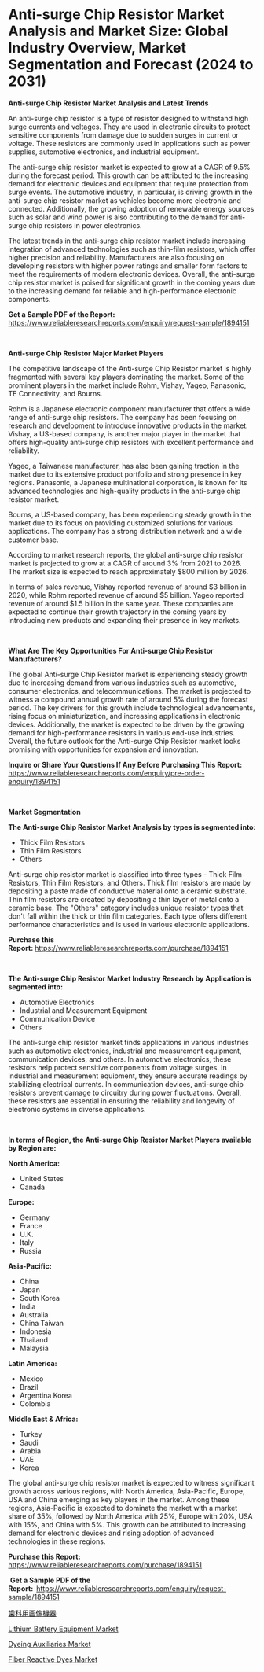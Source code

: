 <p><h1>Anti-surge Chip Resistor Market Analysis and Market Size: Global Industry Overview, Market Segmentation and Forecast (2024 to 2031)</h1></p><p><strong>Anti-surge Chip Resistor Market Analysis and Latest Trends</strong></p>
<p><p>An anti-surge chip resistor is a type of resistor designed to withstand high surge currents and voltages. They are used in electronic circuits to protect sensitive components from damage due to sudden surges in current or voltage. These resistors are commonly used in applications such as power supplies, automotive electronics, and industrial equipment.</p><p>The anti-surge chip resistor market is expected to grow at a CAGR of 9.5% during the forecast period. This growth can be attributed to the increasing demand for electronic devices and equipment that require protection from surge events. The automotive industry, in particular, is driving growth in the anti-surge chip resistor market as vehicles become more electronic and connected. Additionally, the growing adoption of renewable energy sources such as solar and wind power is also contributing to the demand for anti-surge chip resistors in power electronics.</p><p>The latest trends in the anti-surge chip resistor market include increasing integration of advanced technologies such as thin-film resistors, which offer higher precision and reliability. Manufacturers are also focusing on developing resistors with higher power ratings and smaller form factors to meet the requirements of modern electronic devices. Overall, the anti-surge chip resistor market is poised for significant growth in the coming years due to the increasing demand for reliable and high-performance electronic components.</p></p>
<p><strong>Get a Sample PDF of the Report:&nbsp;</strong> <a href="https://www.reliableresearchreports.com/enquiry/request-sample/1894151">https://www.reliableresearchreports.com/enquiry/request-sample/1894151</a></p>
<p>&nbsp;</p>
<p><strong>Anti-surge Chip Resistor Major Market Players</strong></p>
<p><p>The competitive landscape of the Anti-surge Chip Resistor market is highly fragmented with several key players dominating the market. Some of the prominent players in the market include Rohm, Vishay, Yageo, Panasonic, TE Connectivity, and Bourns.</p><p>Rohm is a Japanese electronic component manufacturer that offers a wide range of anti-surge chip resistors. The company has been focusing on research and development to introduce innovative products in the market. Vishay, a US-based company, is another major player in the market that offers high-quality anti-surge chip resistors with excellent performance and reliability.</p><p>Yageo, a Taiwanese manufacturer, has also been gaining traction in the market due to its extensive product portfolio and strong presence in key regions. Panasonic, a Japanese multinational corporation, is known for its advanced technologies and high-quality products in the anti-surge chip resistor market.</p><p>Bourns, a US-based company, has been experiencing steady growth in the market due to its focus on providing customized solutions for various applications. The company has a strong distribution network and a wide customer base.</p><p>According to market research reports, the global anti-surge chip resistor market is projected to grow at a CAGR of around 3% from 2021 to 2026. The market size is expected to reach approximately $800 million by 2026.</p><p>In terms of sales revenue, Vishay reported revenue of around $3 billion in 2020, while Rohm reported revenue of around $5 billion. Yageo reported revenue of around $1.5 billion in the same year. These companies are expected to continue their growth trajectory in the coming years by introducing new products and expanding their presence in key markets.</p></p>
<p>&nbsp;</p>
<p><strong>What Are The Key Opportunities For Anti-surge Chip Resistor Manufacturers?</strong></p>
<p><p>The global Anti-surge Chip Resistor market is experiencing steady growth due to increasing demand from various industries such as automotive, consumer electronics, and telecommunications. The market is projected to witness a compound annual growth rate of around 5% during the forecast period. The key drivers for this growth include technological advancements, rising focus on miniaturization, and increasing applications in electronic devices. Additionally, the market is expected to be driven by the growing demand for high-performance resistors in various end-use industries. Overall, the future outlook for the Anti-surge Chip Resistor market looks promising with opportunities for expansion and innovation.</p></p>
<p><strong>Inquire or Share Your Questions If Any Before Purchasing This Report:</strong> <a href="https://www.reliableresearchreports.com/enquiry/pre-order-enquiry/1894151">https://www.reliableresearchreports.com/enquiry/pre-order-enquiry/1894151</a></p>
<p>&nbsp;</p>
<p><strong>Market Segmentation</strong></p>
<p><strong>The Anti-surge Chip Resistor Market Analysis by types is segmented into:</strong></p>
<p><ul><li>Thick Film Resistors</li><li>Thin Film Resistors</li><li>Others</li></ul></p>
<p><p>Anti-surge chip resistor market is classified into three types - Thick Film Resistors, Thin Film Resistors, and Others. Thick film resistors are made by depositing a paste made of conductive material onto a ceramic substrate. Thin film resistors are created by depositing a thin layer of metal onto a ceramic base. The "Others" category includes unique resistor types that don't fall within the thick or thin film categories. Each type offers different performance characteristics and is used in various electronic applications.</p></p>
<p><strong>Purchase this Report:&nbsp;</strong><a href="https://www.reliableresearchreports.com/purchase/1894151">https://www.reliableresearchreports.com/purchase/1894151</a></p>
<p>&nbsp;</p>
<p><strong>The Anti-surge Chip Resistor Market Industry Research by Application is segmented into:</strong></p>
<p><ul><li>Automotive Electronics</li><li>Industrial and Measurement Equipment</li><li>Communication Device</li><li>Others</li></ul></p>
<p><p>The anti-surge chip resistor market finds applications in various industries such as automotive electronics, industrial and measurement equipment, communication devices, and others. In automotive electronics, these resistors help protect sensitive components from voltage surges. In industrial and measurement equipment, they ensure accurate readings by stabilizing electrical currents. In communication devices, anti-surge chip resistors prevent damage to circuitry during power fluctuations. Overall, these resistors are essential in ensuring the reliability and longevity of electronic systems in diverse applications.</p></p>
<p>&nbsp;</p>
<p><strong>In terms of Region, the Anti-surge Chip Resistor Market Players available by Region are:</strong></p>
<p>
    <p> <strong> North America: </strong>
        <ul>
            <li>United States</li>
            <li>Canada</li>
        </ul>
        </p> 
    <p> <strong> Europe: </strong>
        <ul>
            <li>Germany</li>
            <li>France</li>
            <li>U.K.</li>
            <li>Italy</li>
            <li>Russia</li>
        </ul>
        </p> 
    <p> <strong> Asia-Pacific: </strong>
        <ul>
            <li>China</li>
            <li>Japan</li>
            <li>South Korea</li>
            <li>India</li>
            <li>Australia</li>
            <li>China Taiwan</li>
            <li>Indonesia</li>
            <li>Thailand</li>
            <li>Malaysia</li>
        </ul>
        </p> 
    <p> <strong> Latin America: </strong>
        <ul>
            <li>Mexico</li>
            <li>Brazil</li>
            <li>Argentina Korea</li>
            <li>Colombia</li>
        </ul>
        </p> 
    <p> <strong> Middle East & Africa: </strong>
        <ul>
            <li>Turkey</li>
            <li>Saudi</li>
            <li>Arabia</li>
            <li>UAE</li>
            <li>Korea</li>
        </ul>
    </p>
    </p>
<p><p>The global anti-surge chip resistor market is expected to witness significant growth across various regions, with North America, Asia-Pacific, Europe, USA and China emerging as key players in the market. Among these regions, Asia-Pacific is expected to dominate the market with a market share of 35%, followed by North America with 25%, Europe with 20%, USA with 15%, and China with 5%. This growth can be attributed to increasing demand for electronic devices and rising adoption of advanced technologies in these regions.</p></p>
<p><strong>Purchase this Report: </strong><a href="https://www.reliableresearchreports.com/purchase/1894151">https://www.reliableresearchreports.com/purchase/1894151</a></p>
<p>&nbsp;<strong>Get a Sample PDF of the Report:&nbsp;&nbsp;</strong><a href="https://www.reliableresearchreports.com/enquiry/request-sample/1894151">https://www.reliableresearchreports.com/enquiry/request-sample/1894151</a></p>
<p><strong></strong></p>
<p><p><a href="https://medium.com/@stevencornish04/%E6%AD%AF%E7%A7%91%E7%94%BB%E5%83%8F%E8%A8%BA%E6%96%AD%E6%A9%9F%E5%99%A8%E5%B8%82%E5%A0%B4-2031%E5%B9%B4%E3%81%BE%E3%81%A7%E3%81%AE%E6%88%90%E5%8A%9F%E3%81%99%E3%82%8B%E3%83%93%E3%82%B8%E3%83%8D%E3%82%B9%E6%88%A6%E7%95%A5%E3%81%AE%E9%8D%B5-7c5e84962047">歯科用画像機器</a></p><p><a href="https://view.publitas.com/reportprime-1/lithium-battery-equipment-market-size-reflecting-a-forecast-till-2031-market-by-type-by-application-and-by-geography/">Lithium Battery Equipment Market</a></p><p><a href="https://simplistic-meeting-7ee.notion.site/Dyeing-Auxiliaries-Market-Share-Market-New-Trends-Analysis-Report-By-Type-By-Application-By-End--0031d169bc954c1b832cad43a440992f">Dyeing Auxiliaries Market</a></p><p><a href="https://eight-handstand-8fb.notion.site/Fiber-Reactive-Dyes-Market-Research-Report-Provides-Critical-Insights-that-can-help-Shape-Business-D-b52f608127c64c8b93b90c9b69764415">Fiber Reactive Dyes Market</a></p></p>